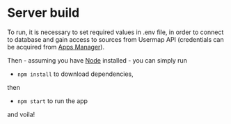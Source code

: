 # Server build

To run, it is necessary to set required values in .env file, in order to connect to database and gain access to sources from Usermap API (credentials can be acquired from [Apps Manager](https://auth.fit.cvut.cz/manager/index.jsf)). 

Then - assuming you have [Node](https://nodejs.org/en/download/) installed - you can simply run

* `npm install` to download dependencies,

then

* `npm start` to run the app

and voila!